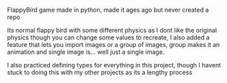 FlappyBird game made in python, made it ages ago but never created a repo

Its normal flappy bird with some different physics as I dont like the original physics though you can change 
some values to recreate, I also added a feature that lets you import images or a group of images, group makes it an animation 
and single image is... well just a single image.

I also practiced defining types for everything in this project, though I havent stuck to doing this with my other projects as its a lengthy process